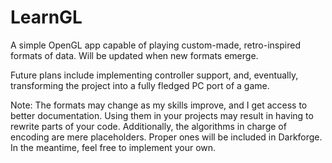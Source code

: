# LearnGL
A simple OpenGL app capable of playing custom-made, retro-inspired formats of data. Will be updated when new formats emerge.

Future plans include implementing controller support, and, eventually, transforming the project into a fully fledged PC port of a game.

Note: The formats may change as my skills improve, and I get access to better documentation. Using them in your projects may result in having to rewrite parts of your code.
Additionally, the algorithms in charge of encoding are mere placeholders. Proper ones will be included in Darkforge. In the meantime, feel free to implement your own.